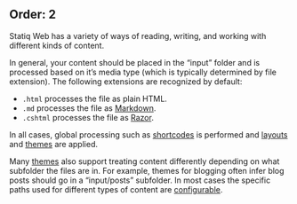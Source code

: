 ﻿Order: 2
---
Statiq Web has a variety of ways of reading, writing, and working with different kinds of content.

In general, your content should be placed in the “input” folder and is processed based on it’s media type (which is typically determined by file extension). The following extensions are recognized by default:

- `.html` processes the file as plain HTML.
- `.md` processes the file as [Markdown](/web/templates/markdown).
- `.cshtml` processes the file as [Razor](/web/templates/razor).

In all cases, global processing such as [shortcodes](/web/content/shortcodes) is performed and [layouts](/web/templates#layouts) and [themes](/web/templates/themes) are applied.

Many [themes](/web/templates/themes) also support treating content differently depending on what subfolder the files are in. For example, themes for blogging often infer blog posts should go in a “input/posts” subfolder. In most cases the specific paths used for different types of content are [configurable](/web/configuration).

<?# ChildPages /?>